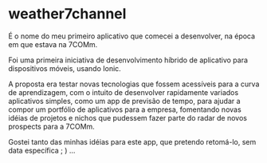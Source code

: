 # weather7channel

É o nome do meu primeiro aplicativo que comecei a desenvolver, na época em que estava na 7COMm.

Foi uma primeira iniciativa de desenvolvimento híbrido de aplicativo para dispositivos móveis,
usando Ionic.

A proposta era testar novas tecnologias que fossem acessíveis para a curva de aprendizagem, com o
intuito de desenvolver rapidamente variados aplicativos simples, como um app de previsão de tempo,
para ajudar a compor um portfólio de aplicativos para a empresa, fomentando novas idéias de projetos
e nichos que pudessem fazer parte do radar de novos prospects para a 7COMm.

Gostei tanto das minhas idéias para este app, que pretendo retomá-lo, sem data específica ; ) ...
